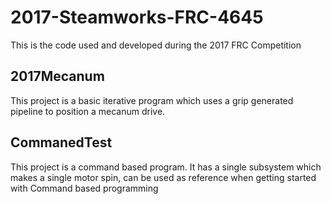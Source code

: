 # 2017-Steamworks-FRC-4645
This is the code used and developed during the 2017 FRC Competition

## 2017Mecanum
This project is a basic iterative program which uses a grip generated pipeline to position a mecanum drive. 



## CommanedTest
This project is a command based program.  It has a single subsystem which makes a single motor spin,  can be used as reference when getting started with Command based programming
